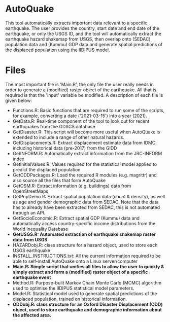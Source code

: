 # AutoQuake
This tool automatically extracts important data relevant to a specific earthquake.
The user provides the country, start date and end date of the earthquake, or only the USGS ID, and the tool will automatically extract the earthquake hazard shakemap from USGS, then overlap onto (SEDAC) population data and (Kummu) GDP data and generate spatial predictions of the displaced population using the IIDIPUS model. 
# Files
The most important file is 'Main.R', the only file the user really needs in order to generate a (modified) raster object of the earthquake. All that is required is that the 'input' variable be modified. A description of each file is given below:
- Functions.R: Basic functions that are required to run some of the scripts, for example, converting a date ('2021-03-15') into a year (2021).
- GetData.R: Real-time component of the tool to look out for recent earthquakes from the GDACS database
- GetDisaster.R: This script will become more useful when AutoQuake is extended to include a range of other natural hazards.
- GetDisplacements.R: Extract displacement estimate data from IDMC, including historical data (pre-2017) from the GIDD
- GetINFORM.R: Automatically extract information from the JRC-INFORM index
- GetInitialValues.R: Values required for the statistical model applied to predict the displaced population
- GetODDPackages.R: Load the required R modules (e.g. magrittr) and also source all the files that form AutoQuake
- GetOSM.R: Extract information (e.g. buildings) data from OpenStreetMaps
- GetPopDemo.R: Extract spatial population data (count & density), as well as age and gender demographic data from SEDAC. Note that the data has to already have been extracted from SEDAC, this is not automated through an API.
- GetSocioEconomic.R: Extract spatial GDP (Kummu) data and automatically access country-specific income distributions from the World Inequality Database
- **GetUSGS.R: Automated extraction of earthquake shakemap raster data from USGS**
- HAZARDobj.R: class structure for a hazard object, used to store each USGS earthquake
- INSTALL_INSTRUCTIONS.txt: All the current information required to be able to self-install AutoQuake onto a Linux server/computer
- **Main.R: Simple script that unifies all files to allow the user to quickly & simply extract and form a (modified) raster object of a specific earthquake event**
- Method.R: Purpose-built Markov Chain Monte Carlo (MCMC) algorithm used to optimise the IIDIPUS statistical model parameters.
- Model.R: Statistical model used to generate spatial predictions of the displaced population, trained on historical information.
- **ODDobj.R: class structure for an Oxford Disaster Displacement (ODD) object, used to store earthquake and demographic information about the affected area.**

